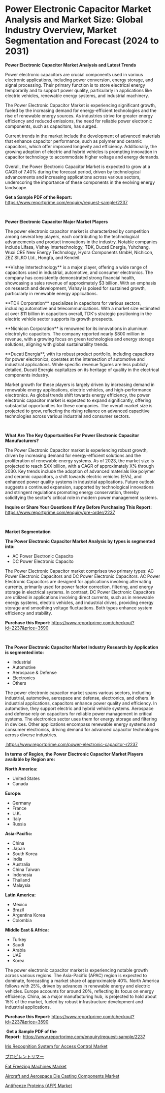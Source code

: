 <p><h1>Power Electronic Capacitor Market Analysis and Market Size: Global Industry Overview, Market Segmentation and Forecast (2024 to 2031)</h1></p><p><strong>Power Electronic Capacitor Market Analysis and Latest Trends</strong></p>
<p><p>Power electronic capacitors are crucial components used in various electronic applications, including power conversion, energy storage, and signal processing. Their primary function is to store electrical energy temporarily and to support power quality, particularly in applications like electric vehicles, renewable energy systems, and industrial machinery. </p><p>The Power Electronic Capacitor Market is experiencing significant growth, fueled by the increasing demand for energy-efficient technologies and the rise of renewable energy sources. As industries strive for greater energy efficiency and reduced emissions, the need for reliable power electronic components, such as capacitors, has surged. </p><p>Current trends in the market include the development of advanced materials that enhance capacitor performance, such as polymer and ceramic capacitors, which offer improved longevity and efficiency. Additionally, the growing adoption of electric and hybrid vehicles is prompting innovation in capacitor technology to accommodate higher voltage and energy demands. </p><p>Overall, the Power Electronic Capacitor Market is expected to grow at a CAGR of 7.40% during the forecast period, driven by technological advancements and increasing applications across various sectors, underscoring the importance of these components in the evolving energy landscape.</p></p>
<p><strong>Get a Sample PDF of the Report:&nbsp;</strong> <a href="https://www.reportprime.com/enquiry/request-sample/2237">https://www.reportprime.com/enquiry/request-sample/2237</a></p>
<p>&nbsp;</p>
<p><strong>Power Electronic Capacitor Major Market Players</strong></p>
<p><p>The power electronic capacitor market is characterized by competition among several key players, each contributing to the technological advancements and product innovations in the industry. Notable companies include Lifasa, Vishay Intertechnology, TDK, Ducati Energia, Yuhchang, Wuxi CRE New Energy Technology, Hydra Components GmbH, Nichicon, ZEZ SILKO Ltd., Hongfa, and Kendeil.</p><p>**Vishay Intertechnology** is a major player, offering a wide range of capacitors used in industrial, automotive, and consumer electronics. The company has consistently demonstrated strong financial health, showcasing a sales revenue of approximately $3 billion. With an emphasis on research and development, Vishay is poised for sustained growth, particularly in renewable energy applications.</p><p>**TDK Corporation** specializes in capacitors for various sectors, including automotive and telecommunications. With a market size estimated at over $11 billion in capacitors overall, TDK's strategic positioning in the electric vehicle sector supports its growth prospects.</p><p>**Nichicon Corporation** is renowned for its innovations in aluminum electrolytic capacitors. The company reported nearly $800 million in revenue, with a growing focus on green technologies and energy storage solutions, aligning with global sustainability trends.</p><p>**Ducati Energia**, with its robust product portfolio, including capacitors for power electronics, operates at the intersection of automotive and industrial applications. While specific revenue figures are less publicly detailed, Ducati Energia capitalizes on its heritage of quality in the electrical components industry.</p><p>Market growth for these players is largely driven by increasing demand in renewable energy applications, electric vehicles, and high-performance electronics. As global trends shift towards energy efficiency, the power electronic capacitor market is expected to expand significantly, offering substantial opportunities for these companies. The overall market size is projected to grow, reflecting the rising reliance on advanced capacitive technologies across various industrial and consumer sectors.</p></p>
<p>&nbsp;</p>
<p><strong>What Are The Key Opportunities For Power Electronic Capacitor Manufacturers?</strong></p>
<p><p>The Power Electronic Capacitor market is experiencing robust growth, driven by increasing demand for energy-efficient solutions and the proliferation of renewable energy systems. As of 2023, the market size is projected to reach $XX billion, with a CAGR of approximately X% through 2030. Key trends include the adoption of advanced materials like polymer and ceramic capacitors, a shift towards electric vehicles (EVs), and enhanced power quality systems in industrial applications. Future outlook suggests a continued expansion, supported by technological innovations and stringent regulations promoting energy conservation, thereby solidifying the sector's critical role in modern power management systems.</p></p>
<p><strong>Inquire or Share Your Questions If Any Before Purchasing This Report:</strong> <a href="https://www.reportprime.com/enquiry/pre-order/2237">https://www.reportprime.com/enquiry/pre-order/2237</a></p>
<p>&nbsp;</p>
<p><strong>Market Segmentation</strong></p>
<p><strong>The Power Electronic Capacitor Market Analysis by types is segmented into:</strong></p>
<p><ul><li>AC Power Electronic Capacito</li><li>DC Power Electronic Capacito</li></ul></p>
<p><p>The Power Electronic Capacitor market comprises two primary types: AC Power Electronic Capacitors and DC Power Electronic Capacitors. AC Power Electronic Capacitors are designed for applications involving alternating currents, primarily used for power factor correction, filtering, and energy storage in electrical systems. In contrast, DC Power Electronic Capacitors are utilized in applications involving direct currents, such as in renewable energy systems, electric vehicles, and industrial drives, providing energy storage and smoothing voltage fluctuations. Both types enhance system efficiency and stability.</p></p>
<p><strong>Purchase this Report:&nbsp;</strong><a href="https://www.reportprime.com/checkout?id=2237&price=3590">https://www.reportprime.com/checkout?id=2237&price=3590</a></p>
<p>&nbsp;</p>
<p><strong>The Power Electronic Capacitor Market Industry Research by Application is segmented into:</strong></p>
<p><ul><li>Industrial</li><li>Automotive</li><li>Aerospace & Defense</li><li>Electronics</li><li>Others</li></ul></p>
<p><p>The power electronic capacitor market spans various sectors, including industrial, automotive, aerospace and defense, electronics, and others. In industrial applications, capacitors enhance power quality and efficiency. In automotive, they support electric and hybrid vehicle systems. Aerospace and defense rely on capacitors for reliable power management in critical systems. The electronics sector uses them for energy storage and filtering in devices. Other applications encompass renewable energy systems and consumer electronics, driving demand for advanced capacitor technologies across diverse industries.</p></p>
<p><a href="https://www.reportprime.com/power-electronic-capacitor-r2237">&nbsp;https://www.reportprime.com/power-electronic-capacitor-r2237</a></p>
<p><strong>In terms of Region, the Power Electronic Capacitor Market Players available by Region are:</strong></p>
<p>
    <p> <strong> North America: </strong>
        <ul>
            <li>United States</li>
            <li>Canada</li>
        </ul>
        </p> 
    <p> <strong> Europe: </strong>
        <ul>
            <li>Germany</li>
            <li>France</li>
            <li>U.K.</li>
            <li>Italy</li>
            <li>Russia</li>
        </ul>
        </p> 
    <p> <strong> Asia-Pacific: </strong>
        <ul>
            <li>China</li>
            <li>Japan</li>
            <li>South Korea</li>
            <li>India</li>
            <li>Australia</li>
            <li>China Taiwan</li>
            <li>Indonesia</li>
            <li>Thailand</li>
            <li>Malaysia</li>
        </ul>
        </p> 
    <p> <strong> Latin America: </strong>
        <ul>
            <li>Mexico</li>
            <li>Brazil</li>
            <li>Argentina Korea</li>
            <li>Colombia</li>
        </ul>
        </p> 
    <p> <strong> Middle East & Africa: </strong>
        <ul>
            <li>Turkey</li>
            <li>Saudi</li>
            <li>Arabia</li>
            <li>UAE</li>
            <li>Korea</li>
        </ul>
    </p>
    </p>
<p><p>The power electronic capacitor market is experiencing notable growth across various regions. The Asia-Pacific (APAC) region is expected to dominate, forecasting a market share of approximately 40%. North America follows with 25%, driven by advances in renewable energy and electric vehicles. Europe accounts for around 20%, reflecting its focus on energy efficiency. China, as a major manufacturing hub, is projected to hold about 15% of the market, fueled by robust infrastructure development and industrial applications.</p></p>
<p><strong>Purchase this Report: </strong><a href="https://www.reportprime.com/checkout?id=2237&price=3590">https://www.reportprime.com/checkout?id=2237&price=3590</a></p>
<p>&nbsp;<strong>Get a Sample PDF of the Report:&nbsp;&nbsp;</strong><a href="https://www.reportprime.com/enquiry/request-sample/2237">https://www.reportprime.com/enquiry/request-sample/2237</a></p>
<p><strong></strong></p>
<p><p><a href="https://issuu.com/reportprime-2/docs/iris-recognition-system-for-access-_ba383ce75c9945">Iris Recognition System for Access Control Market</a></p><p><a href="https://medium.com/@shade463/%E3%83%97%E3%83%AD%E3%83%94%E3%83%AC%E3%83%B3%E3%83%88%E3%83%AA%E3%83%9E%E3%83%BC%E5%B8%82%E5%A0%B4%E3%81%AE%E6%96%B0%E8%88%88%E3%83%88%E3%83%AC%E3%83%B3%E3%83%89%E3%81%A8%E5%B0%86%E6%9D%A5%E3%81%AE%E5%B1%95%E6%9C%9B-2024%E5%B9%B4%E3%81%8B%E3%82%892031%E5%B9%B4%E3%81%BE%E3%81%A7%E3%81%AE%E6%9C%9F%E9%96%93-67ac34496a01">プロピレントリマー</a></p><p><a href="https://www.linkedin.com/pulse/strategic-roadmap-global-fat-freezing-machines-market-insights-opportunities-vm8he?trackingId=jvCCp1%2FUS8ulbh37uG5%2B%2Bw%3D%3D">Fat Freezing Machines Market</a></p><p><a href="https://issuu.com/reportprime-2/docs/aircraft-and-aerospace-die-casting-_bb957fe58f61e4">Aircraft and Aerospace Die Casting Components Market</a></p><p><a href="https://medium.com/@madisynreinger/antifreeze-proteins-afp-market-research-report-includes-analysis-on-market-size-share-and-growth-40521b668dac">Antifreeze Proteins (AFP) Market</a></p></p>